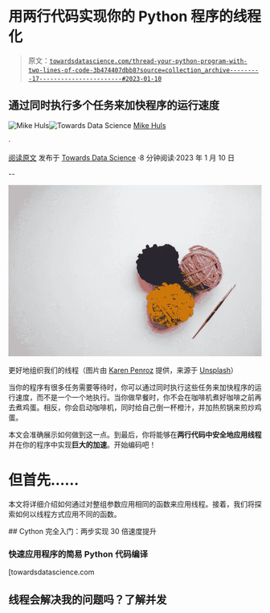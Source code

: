# 用两行代码实现你的 Python 程序的线程化

> 原文：[`towardsdatascience.com/thread-your-python-program-with-two-lines-of-code-3b474407dbb8?source=collection_archive---------17-----------------------#2023-01-10`](https://towardsdatascience.com/thread-your-python-program-with-two-lines-of-code-3b474407dbb8?source=collection_archive---------17-----------------------#2023-01-10)

## 通过同时执行多个任务来加快程序的运行速度

[](https://mikehuls.medium.com/?source=post_page-----3b474407dbb8--------------------------------)![Mike Huls](https://mikehuls.medium.com/?source=post_page-----3b474407dbb8--------------------------------)[](https://towardsdatascience.com/?source=post_page-----3b474407dbb8--------------------------------)![Towards Data Science](https://towardsdatascience.com/?source=post_page-----3b474407dbb8--------------------------------) [Mike Huls](https://mikehuls.medium.com/?source=post_page-----3b474407dbb8--------------------------------)

·

[阅读原文](https://medium.com/m/signin?actionUrl=https%3A%2F%2Fmedium.com%2F_%2Fsubscribe%2Fuser%2F7ffb62c607ee&operation=register&redirect=https%3A%2F%2Ftowardsdatascience.com%2Fthread-your-python-program-with-two-lines-of-code-3b474407dbb8&user=Mike+Huls&userId=7ffb62c607ee&source=post_page-7ffb62c607ee----3b474407dbb8---------------------post_header-----------) 发布于 [Towards Data Science](https://towardsdatascience.com/?source=post_page-----3b474407dbb8--------------------------------) ·8 分钟阅读·2023 年 1 月 10 日[](https://medium.com/m/signin?actionUrl=https%3A%2F%2Fmedium.com%2F_%2Fvote%2Ftowards-data-science%2F3b474407dbb8&operation=register&redirect=https%3A%2F%2Ftowardsdatascience.com%2Fthread-your-python-program-with-two-lines-of-code-3b474407dbb8&user=Mike+Huls&userId=7ffb62c607ee&source=-----3b474407dbb8---------------------clap_footer-----------)

--

[](https://medium.com/m/signin?actionUrl=https%3A%2F%2Fmedium.com%2F_%2Fbookmark%2Fp%2F3b474407dbb8&operation=register&redirect=https%3A%2F%2Ftowardsdatascience.com%2Fthread-your-python-program-with-two-lines-of-code-3b474407dbb8&source=-----3b474407dbb8---------------------bookmark_footer-----------)![](img/a45a0f3dc3164d2dedb79a814dca0124.png)

更好地组织我们的线程（图片由 [Karen Penroz](https://unsplash.com/@penrosekaren) 提供，来源于 [Unsplash](https://unsplash.com/photos/06ZTGDcAQFs)）

当你的程序有很多任务需要等待时，你可以通过同时执行这些任务来加快程序的运行速度，而不是一个一个地执行。当你做早餐时，你不会在咖啡机煮好咖啡之前再去煮鸡蛋。相反，你会启动咖啡机，同时给自己倒一杯橙汁，并加热煎锅来煎炒鸡蛋。

本文会准确展示如何做到这一点。到最后，你将能够在**两行代码中安全地应用线程**并在你的程序中实现**巨大的加速**。开始编码吧！

# 但首先……

本文将详细介绍如何通过对整组参数应用相同的函数来应用线程。接着，我们将探索如何以线程方式应用不同的函数。

[](/cython-for-absolute-beginners-30x-faster-code-in-two-simple-steps-bbb6c10d06ad?source=post_page-----3b474407dbb8--------------------------------) ## Cython 完全入门：两步实现 30 倍速度提升

### 快速应用程序的简易 Python 代码编译

[towardsdatascience.com

## 线程会解决我的问题吗？了解并发
